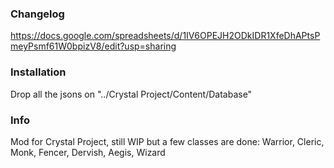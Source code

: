 ### Changelog

https://docs.google.com/spreadsheets/d/1IV6OPEJH2ODkIDR1XfeDhAPtsPmeyPsmf61W0bpizV8/edit?usp=sharing

### Installation
Drop all the jsons on "../Crystal Project/Content/Database"

### Info
Mod for Crystal Project, still WIP but a few classes are done: Warrior, Cleric, Monk, Fencer, Dervish, Aegis, Wizard
